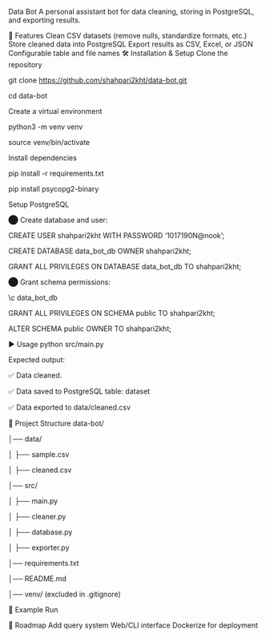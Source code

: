 Data Bot
A personal assistant bot for data cleaning, storing in PostgreSQL, and exporting results.

🚀 Features
Clean CSV datasets (remove nulls, standardize formats, etc.)
Store cleaned data into PostgreSQL
Export results as CSV, Excel, or JSON
Configurable table and file names
🛠️ Installation & Setup
Clone the repository

git clone https://github.com/shahpari2kht/data-bot.git

cd data-bot

Create a virtual environment

python3 -m venv venv

source venv/bin/activate

Install dependencies

pip install -r requirements.txt

pip install psycopg2-binary

Setup PostgreSQL

⬤ Create database and user:

CREATE USER shahpari2kht WITH PASSWORD ‘1017190N@nook’;

CREATE DATABASE data_bot_db OWNER shahpari2kht;

GRANT ALL PRIVILEGES ON DATABASE data_bot_db TO shahpari2kht;

⬤ Grant schema permissions:

\c data_bot_db

GRANT ALL PRIVILEGES ON SCHEMA public TO shahpari2kht;

ALTER SCHEMA public OWNER TO shahpari2kht;

▶️ Usage
python src/main.py

Expected output:

✅ Data cleaned.

✅ Data saved to PostgreSQL table: dataset

✅ Data exported to data/cleaned.csv

📂 Project Structure
data-bot/

│── data/

│ ├── sample.csv

│ ├── cleaned.csv

│── src/

│ ├── main.py

│ ├── cleaner.py

│ ├── database.py

│ ├── exporter.py

│── requirements.txt

│── README.md

│── venv/ (excluded in .gitignore)

📸 Example Run


📅 Roadmap
Add query system
Web/CLI interface
Dockerize for deployment
